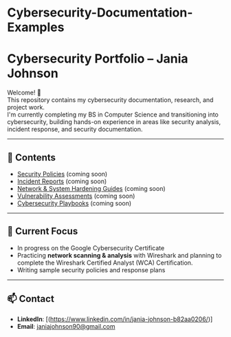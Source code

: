 # Cybersecurity-Documentation-Examples
# Cybersecurity Portfolio – Jania Johnson

Welcome! 👋  
This repository contains my cybersecurity documentation, research, and project work.  
I'm currently completing my BS in Computer Science and transitioning into cybersecurity, building hands-on experience in areas like security analysis, incident response, and security documentation.

---

## 📂 Contents
- [Security Policies](./security-policies) (coming soon)
- [Incident Reports](./incident-reports) (coming soon)
- [Network & System Hardening Guides](./hardening-guides) (coming soon)
- [Vulnerability Assessments](./vulnerability-assessments) (coming soon)
- [Cybersecurity Playbooks](./playbooks) (coming soon)

---

## 🚀 Current Focus
- In progress on the Google Cybersecurity Certificate
- Practicing **network scanning & analysis** with Wireshark and planning to complete the Wireshark Certified Analyst (WCA) Certification.
- Writing sample security policies and response plans

---

## 📫 Contact
- **LinkedIn**: [(https://www.linkedin.com/in/jania-johnson-b82aa0206/)]
- **Email**: janiajohnson90@gmail.com
